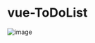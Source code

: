 # vue-ToDoList

![image](https://github.com/Axerrek/vue-ToDoList/assets/62150847/3e0634f5-2715-4f09-857c-f78148522b4e)

